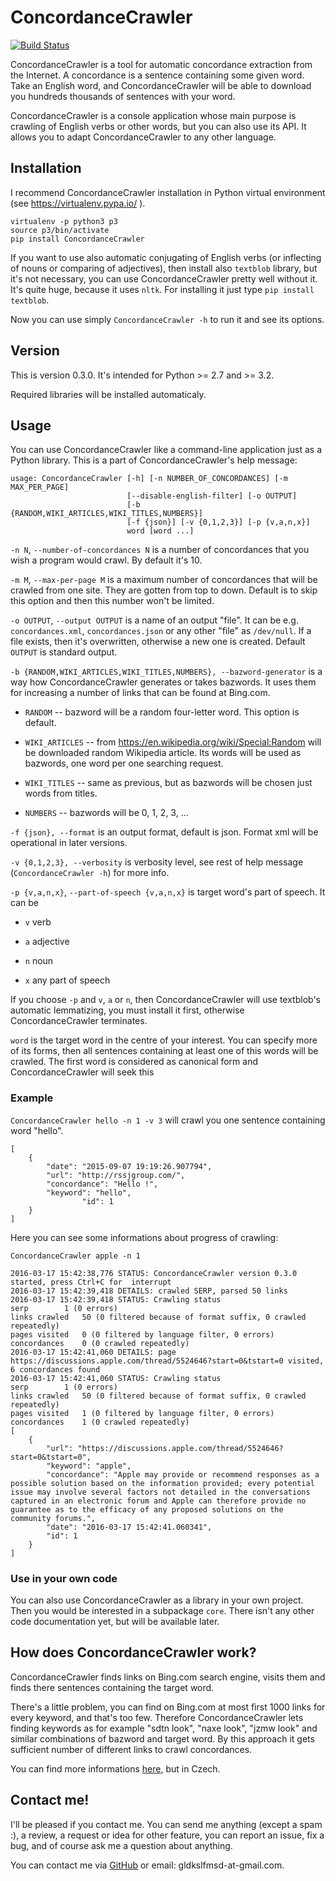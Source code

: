 # ConcordanceCrawler

[![Build Status](https://travis-ci.org/Gldkslfmsd/concordance-crawler.svg?branch=master)](https://travis-ci.org/Gldkslfmsd/concordance-crawler)

ConcordanceCrawler is a tool for automatic concordance extraction from the
Internet. A concordance is a sentence containing some given word. Take an
English word, and ConcordanceCrawler will be able to download you hundreds
thousands of sentences with your word. 

ConcordanceCrawler is a console application whose main purpose is
crawling of English verbs or other words, but you can also use its API. It allows you to
adapt ConcordanceCrawler to any other language. 

## Installation

I recommend ConcordanceCrawler installation in Python virtual environment (see
https://virtualenv.pypa.io/ ). 

```
virtualenv -p python3 p3
source p3/bin/activate
pip install ConcordanceCrawler
```

If you want to use also automatic conjugating of English verbs (or
inflecting of nouns or comparing of adjectives), then install also
`textblob` library, but it's not necessary, you can use ConcordanceCrawler
pretty well without it. It's quite huge, because it uses `nltk`. For
installing it just type `pip install textblob`.

Now you can use simply ```ConcordanceCrawler -h``` to run it and see its options.

## Version

This is version 0.3.0. It's intended for Python >= 2.7 and >= 3.2.

Required libraries will be installed automaticaly.

## Usage

You can use ConcordanceCrawler like a command-line application just as
a Python library. This is a part of ConcordanceCrawler's help message:

```
usage: ConcordanceCrawler [-h] [-n NUMBER_OF_CONCORDANCES] [-m MAX_PER_PAGE]
                          [--disable-english-filter] [-o OUTPUT]
                          [-b {RANDOM,WIKI_ARTICLES,WIKI_TITLES,NUMBERS}]
                          [-f {json}] [-v {0,1,2,3}] [-p {v,a,n,x}]
                          word [word ...]
```
`-n N`, `--number-of-concordances N` is a number of concordances that you
wish a program would crawl. By default it's 10.

`-m M`, `--max-per-page M` is a maximum number of concordances that will be
crawled from one site. They are gotten from top to down. Default is to skip
this option and then this number won't be limited. 

`-o OUTPUT`, `--output OUTPUT` is a name of an output "file". It can be e.g.
`concordances.xml`, `concordances.json` or any other "file" as `/dev/null`.
If a file exists, then it's overwritten, otherwise a new one is created.
Default `OUTPUT` is standard output. 

`-b {RANDOM,WIKI_ARTICLES,WIKI_TITLES,NUMBERS}, --bazword-generator` is a way how
ConcordanceCrawler generates or takes bazwords. It uses them for increasing
a number of links that can be found at Bing.com.

- `RANDOM` -- bazword will be a random four-letter word. This option is
	default.

- `WIKI_ARTICLES` -- from https://en.wikipedia.org/wiki/Special:Random will
	be downloaded random Wikipedia article. Its words will be used as
	bazwords, one word per one searching request.

- `WIKI_TITLES` -- same as previous, but as bazwords will be chosen just
	words from titles.

- `NUMBERS` -- bazwords will be 0, 1, 2, 3, ...

`-f {json}, --format` is an output format, default is json. Format xml will be
operational in later versions.

`-v {0,1,2,3}, --verbosity` is verbosity level, see rest of help message
(`ConcordanceCrawler -h`) for more info.

`-p {v,a,n,x}`, `--part-of-speech {v,a,n,x}` is target word's part of
speech. It can be

- `v` verb

- `a` adjective

- `n` noun

- `x` any part of speech

If you choose `-p` and `v`, `a` or `n`, then ConcordanceCrawler will use
textblob's automatic lemmatizing, you must install it first, otherwise
ConcordanceCrawler terminates.

`word` is the target word in the centre of your interest. You can specify
more of its forms, then all sentences containing at least one of this words
will be crawled. The first word is considered as canonical form and
ConcordanceCrawler will seek this 

### Example

```ConcordanceCrawler hello -n 1 -v 3``` will crawl you one sentence
containing word "hello".

```
[
    {
        "date": "2015-09-07 19:19:26.907794",
        "url": "http://rssjgroup.com/",
        "concordance": "Hello !",
        "keyword": "hello",
				"id": 1
    }
]
```

Here you can see some informations about progress of crawling:
```
ConcordanceCrawler apple -n 1
```

```
2016-03-17 15:42:38,776 STATUS: ConcordanceCrawler version 0.3.0 started, press Ctrl+C for 	interrupt
2016-03-17 15:42:39,418 DETAILS: crawled SERP, parsed 50 links
2016-03-17 15:42:39,418 STATUS: Crawling status 
serp		1 (0 errors) 
links crawled	50 (0 filtered because of format suffix, 0 crawled repeatedly)
pages visited	0 (0 filtered by language filter, 0 errors)
concordances	0 (0 crawled repeatedly)
2016-03-17 15:42:41,060 DETAILS: page https://discussions.apple.com/thread/5524646?start=0&tstart=0 visited, 6 concordances found
2016-03-17 15:42:41,060 STATUS: Crawling status 
serp		1 (0 errors) 
links crawled	50 (0 filtered because of format suffix, 0 crawled repeatedly)
pages visited	1 (0 filtered by language filter, 0 errors)
concordances	1 (0 crawled repeatedly)
[
    {
        "url": "https://discussions.apple.com/thread/5524646?start=0&tstart=0",
        "keyword": "apple",
        "concordance": "Apple may provide or recommend responses as a possible solution based on the information provided; every potential issue may involve several factors not detailed in the conversations captured in an electronic forum and Apple can therefore provide no guarantee as to the efficacy of any proposed solutions on the community forums.",
        "date": "2016-03-17 15:42:41.060341",
        "id": 1
    }
]
```

### Use in your own code

You can also use ConcordanceCrawler as a library in your own project. Then
you would be interested in a subpackage ```core```. There isn't any other
code documentation yet, but will be available later.

## How does ConcordanceCrawler work?

ConcordanceCrawler finds links on Bing.com search engine, visits them and
finds there sentences containing the target word.

There's a little problem, you can find on Bing.com at most first 1000 links
for every keyword, and that's too few. Therefore ConcordanceCrawler lets
finding keywords as for example "sdtn look", "naxe look", "jzmw look" and
similar combinations of bazword and target word. By this approach it gets
sufficient number of different links to crawl concordances.

You can find more informations [here](https://github.com/Gldkslfmsd/concordance-crawler/tree/master/doc), but in Czech.

## Contact me!

I'll be pleased if you contact me. You can send me anything (except a spam
:), a review, a request or idea for other feature, you can report an issue, fix
a bug, and of course ask me a question about anything.

You can contact me via [GitHub](https://github.com/Gldkslfmsd) or email: gldkslfmsd-at-gmail.com.

